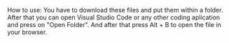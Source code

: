 How to use:
You have to download these files and put them within a folder. After that you can open Visual Studio Code or any other coding aplication and press on "Open Folder". And after that press Alt + B to open the file in your browser.
